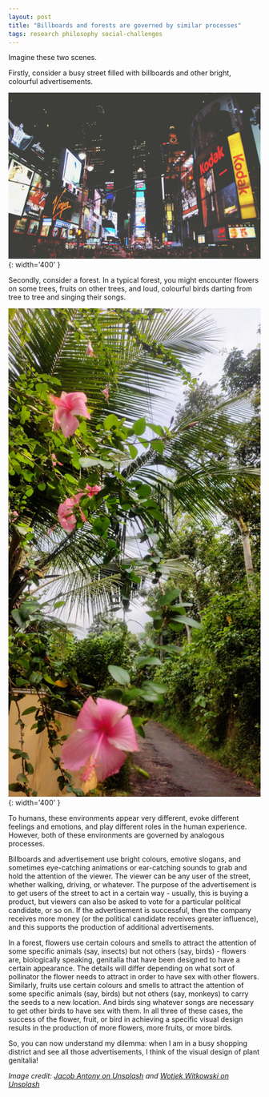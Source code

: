 ```yaml
---
layout: post
title: "Billboards and forests are governed by similar processes"
tags: research philosophy social-challenges
---
```


Imagine these two scenes.

Firstly, consider a busy street filled with billboards and other bright, colourful advertisements.

![billboards on a busy street](/assets/images/wojtek-witkowski-h7rOzTmGxWE-unsplash.jpg){: width='400' }

Secondly, consider a forest. In a typical forest, you might encounter flowers on some trees, fruits on other trees, and loud, colourful birds darting from tree to tree and singing their songs.

![forest with flowers](/assets/images/jacob-antony-gWtu_GrompM-unsplash.jpg){: width='400' }

To humans, these environments appear very different, evoke different feelings and emotions, and play different roles in the human experience. However, both of these environments are governed by analogous processes.

Billboards and advertisement use bright colours, emotive slogans, and sometimes eye-catching animations or ear-catching sounds to grab and hold the attention of the viewer. The viewer can be any user of the street, whether walking, driving, or whatever. The purpose of the advertisement is to get users of the street to act in a certain way - usually, this is buying a product, but viewers can also be asked to vote for a particular political candidate, or so on. If the advertisement is successful, then the company receives more money (or the political candidate receives greater influence), and this supports the production of additional advertisements.

In a forest, flowers use certain colours and smells to attract the attention of some specific animals (say, insects) but not others (say, birds) - flowers are, biologically speaking, genitalia that have been designed to have a certain appearance. The details will differ depending on what sort of pollinator the flower needs to attract in order to have sex with other flowers. Similarly, fruits use certain colours and smells to attract the attention of some specific animals (say, birds) but not others (say, monkeys) to carry the seeds to a new location. And birds sing whatever songs are necessary to get other birds to have sex with them. In all three of these cases, the success of the flower, fruit, or bird in achieving a specific visual design results in the production of more flowers, more fruits, or more birds.  

So, you can now understand my dilemma: when I am in a busy shopping district and see all those advertisements, I think of the visual design of plant genitalia!

*Image credit: [Jacob Antony on Unsplash](https://unsplash.com/photos/a-group-of-pink-flowers-gWtu_GrompM) and [Wotjek Witkowski on Unsplash](https://unsplash.com/photos/high-rise-building-during-nighttime-h7rOzTmGxWE)*
